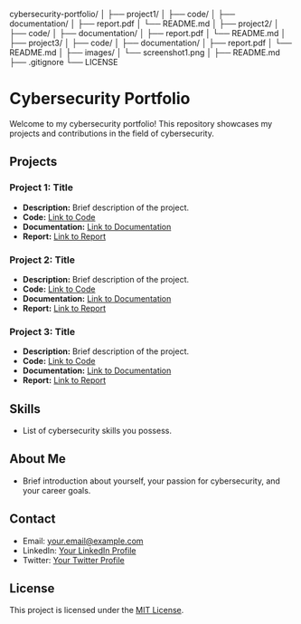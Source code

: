 cybersecurity-portfolio/
│
├── project1/
│   ├── code/
│   ├── documentation/
│   ├── report.pdf
│   └── README.md
│
├── project2/
│   ├── code/
│   ├── documentation/
│   ├── report.pdf
│   └── README.md
│
├── project3/
│   ├── code/
│   ├── documentation/
│   ├── report.pdf
│   └── README.md
│
├── images/
│   └── screenshot1.png
│
├── README.md
├── .gitignore
└── LICENSE
# Cybersecurity Portfolio

Welcome to my cybersecurity portfolio! This repository showcases my projects and contributions in the field of cybersecurity.

## Projects

### Project 1: Title

- **Description:** Brief description of the project.
- **Code:** [Link to Code](project1/code)
- **Documentation:** [Link to Documentation](project1/documentation)
- **Report:** [Link to Report](project1/report.pdf)

### Project 2: Title

- **Description:** Brief description of the project.
- **Code:** [Link to Code](project2/code)
- **Documentation:** [Link to Documentation](project2/documentation)
- **Report:** [Link to Report](project2/report.pdf)

### Project 3: Title

- **Description:** Brief description of the project.
- **Code:** [Link to Code](project3/code)
- **Documentation:** [Link to Documentation](project3/documentation)
- **Report:** [Link to Report](project3/report.pdf)

## Skills

- List of cybersecurity skills you possess.

## About Me

- Brief introduction about yourself, your passion for cybersecurity, and your career goals.

## Contact

- Email: your.email@example.com
- LinkedIn: [Your LinkedIn Profile](https://www.linkedin.com/in/yourlinkedin)
- Twitter: [Your Twitter Profile](https://twitter.com/yourtwitter)

## License

This project is licensed under the [MIT License](LICENSE).
